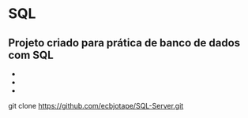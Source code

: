 # SQL
Projeto criado para prática de banco de dados com SQL
-
-
-
-
git clone https://github.com/ecbjotape/SQL-Server.git
